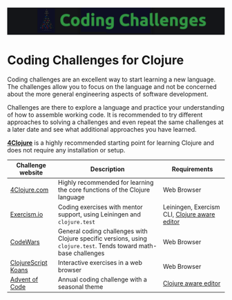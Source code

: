 ![Clojure coding challenges](/images/clojure-code-challenges.png)

# Coding Challenges for Clojure
Coding challenges are an excellent way to start learning a new language.  The challenges allow you to focus on the language and not be concerned about the more general engineering aspects of software development.

Challenges are there to explore a language and practice your understanding of how to assemble working code.  It is recommended to try different approaches to solving a challenges and even repeat the same challenges at a later date and see what additional approaches you have learned.

**[4Clojure](http://4clojure.com/)** is a highly recommended starting point for learning Clojure and does not require any installation or setup.


| Challenge website                                     | Description                                                                                                       | Requirements                                                       |
|-------------------------------------------------------|-------------------------------------------------------------------------------------------------------------------|--------------------------------------------------------------------|
| [4Clojure.com](4clojure/)                             | Highly recommended for learning the core functions of the Clojure language                                        | Web Browser                                                        |
| [Exercism.io](exercism/)                              | Coding exercises with mentor support, using Leiningen and `clojure.test`                                          | Leiningen, Exercism CLI, [Clojure aware editor](/clojure-editors/) |
| [CodeWars](https://www.codewars.com/)                 | General coding challenges with Clojure specific versions, using `clojure.test`. Tends toward math-base challenges | Web Browser                                                        |
| [ClojureScript Koans](http://clojurescriptkoans.com/) | Interactive exercises in a web browser                                                                            | Web Browser                                                        |
| [Advent of Code](advent-of-code.md)                   | Annual coding challenge with a seasonal theme                                                                     | [Clojure aware editor](/clojure-editors/)                          |
